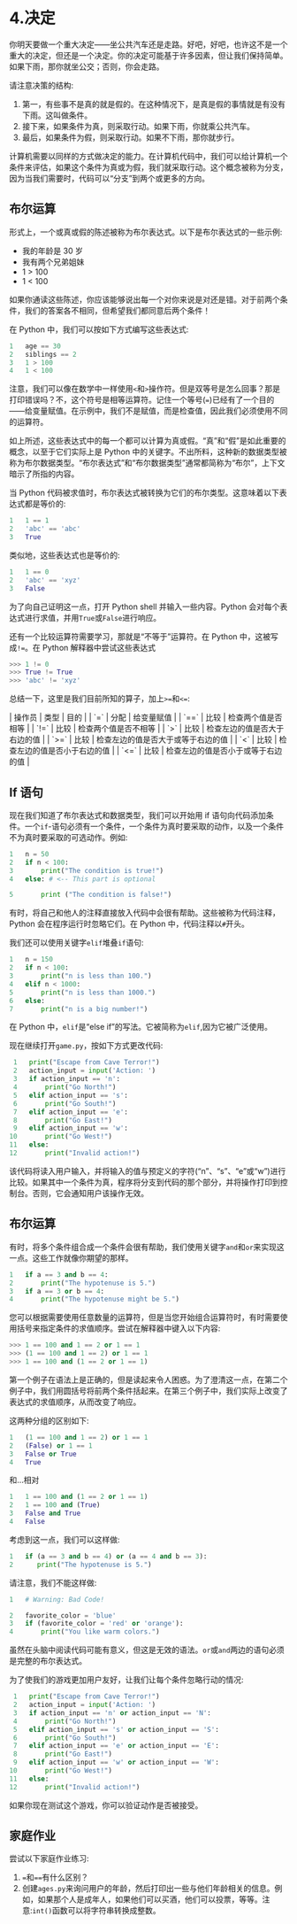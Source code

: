 # 4.决定

你明天要做一个重大决定——坐公共汽车还是走路。好吧，好吧，也许这不是一个重大的决定，但还是一个决定。你的决定可能基于许多因素，但让我们保持简单。如果下雨，那你就坐公交；否则，你会走路。

请注意决策的结构:

1.  第一，有些事不是真的就是假的。在这种情况下，是真是假的事情就是有没有下雨。这叫做条件。
2.  接下来，如果条件为真，则采取行动。如果下雨，你就乘公共汽车。
3.  最后，如果条件为假，则采取行动。如果不下雨，那你就步行。

计算机需要以同样的方式做决定的能力。在计算机代码中，我们可以给计算机一个条件来评估，如果这个条件为真或为假，我们就采取行动。这个概念被称为分支，因为当我们需要时，代码可以“分支”到两个或更多的方向。

## 布尔运算

形式上，一个或真或假的陈述被称为布尔表达式。以下是布尔表达式的一些示例:

*   我的年龄是 30 岁
*   我有两个兄弟姐妹
*   1 > 100
*   1 < 100

如果你通读这些陈述，你应该能够说出每一个对你来说是对还是错。对于前两个条件，我们的答案各不相同，但希望我们都同意后两个条件！

在 Python 中，我们可以按如下方式编写这些表达式:

```py
1   age == 30
2   siblings == 2
3   1 > 100
4   1 < 100

```

注意，我们可以像在数学中一样使用`<`和`>`操作符。但是双等号是怎么回事？那是打印错误吗？不，这个符号是相等运算符。记住一个等号(`=`)已经有了一个目的——给变量赋值。在示例中，我们不是赋值，而是检查值，因此我们必须使用不同的运算符。

如上所述，这些表达式中的每一个都可以计算为真或假。“真”和“假”是如此重要的概念，以至于它们实际上是 Python 中的关键字。不出所料，这种新的数据类型被称为布尔数据类型。“布尔表达式”和“布尔数据类型”通常都简称为“布尔”，上下文暗示了所指的内容。

当 Python 代码被求值时，布尔表达式被转换为它们的布尔类型。这意味着以下表达式都是等价的:

```py
1   1 == 1
2   'abc' == 'abc'
3   True

```

类似地，这些表达式也是等价的:

```py
1   1 == 0
2   'abc' == 'xyz'
3   False

```

为了向自己证明这一点，打开 Python shell 并输入一些内容。Python 会对每个表达式进行求值，并用`True`或`False`进行响应。

还有一个比较运算符需要学习，那就是“不等于”运算符。在 Python 中，这被写成`!=`。在 Python 解释器中尝试这些表达式

```py
>>> 1 != 0
>>> True != True
>>> 'abc' != 'xyz'

```

总结一下，这里是我们目前所知的算子，加上`>=`和`<=`:

<colgroup><col align="left"> <col align="left"> <col align="left"></colgroup> 
| 操作员 | 类型 | 目的 |
| `=` | 分配 | 给变量赋值 |
| `==` | 比较 | 检查两个值是否相等 |
| `!=` | 比较 | 检查两个值是否不相等 |
| `>` | 比较 | 检查左边的值是否大于右边的值 |
| `>=` | 比较 | 检查左边的值是否大于或等于右边的值 |
| `<` | 比较 | 检查左边的值是否小于右边的值 |
| `<=` | 比较 | 检查左边的值是否小于或等于右边的值 |

## If 语句

现在我们知道了布尔表达式和数据类型，我们可以开始用 if 语句向代码添加条件。一个`if`-语句必须有一个条件，一个条件为真时要采取的动作，以及一个条件不为真时要采取的可选动作。例如:

```py
1   n = 50
2   if n < 100:
3       print("The condition is true!")
4   else: # <-- This part is optional

5       print ("The condition is false!")

```

有时，将自己和他人的注释直接放入代码中会很有帮助。这些被称为代码注释，Python 会在程序运行时忽略它们。在 Python 中，代码注释以`#`开头。

我们还可以使用关键字`elif`堆叠`if`语句:

```py
1   n = 150
2   if n < 100:
3       print("n is less than 100.")
4   elif n < 1000:
5       print("n is less than 1000.")
6   else:
7       print("n is a big number!")

```

在 Python 中，`elif`是“else if”的写法。它被简称为`elif`,因为它被广泛使用。

现在继续打开`game.py`，按如下方式更改代码:

```py
 1   print("Escape from Cave Terror!")
 2   action_input = input('Action: ')
 3   if action_input == 'n':
 4       print("Go North!")
 5   elif action_input == 's':
 6       print("Go South!")
 7   elif action_input == 'e':
 8       print("Go East!")
 9   elif action_input == 'w':
10       print("Go West!")
11   else:
12       print("Invalid action!")

```

该代码将读入用户输入，并将输入的值与预定义的字符(“n”、“s”、“e”或“w”)进行比较。如果其中一个条件为真，程序将分支到代码的那个部分，并将操作打印到控制台。否则，它会通知用户该操作无效。

## 布尔运算

有时，将多个条件组合成一个条件会很有帮助，我们使用关键字`and`和`or`来实现这一点。这些工作就像你期望的那样。

```py
1   if a == 3 and b == 4:
2       print("The hypotenuse is 5.")
3   if a == 3 or b == 4:
4       print("The hypotenuse might be 5.")

```

您可以根据需要使用任意数量的运算符，但是当您开始组合运算符时，有时需要使用括号来指定条件的求值顺序。尝试在解释器中键入以下内容:

```py
>>> 1 == 100 and 1 == 2 or 1 == 1
>>> (1 == 100 and 1 == 2) or 1 == 1
>>> 1 == 100 and (1 == 2 or 1 == 1)

```

第一个例子在语法上是正确的，但是读起来令人困惑。为了澄清这一点，在第二个例子中，我们用圆括号将前两个条件括起来。在第三个例子中，我们实际上改变了表达式的求值顺序，从而改变了响应。

这两种分组的区别如下:

```py
1   (1 == 100 and 1 == 2) or 1 == 1
2   (False) or 1 == 1
3   False or True
4   True

```

和...相对

```py
1   1 == 100 and (1 == 2 or 1 == 1)
2   1 == 100 and (True)
3   False and True
4   False

```

考虑到这一点，我们可以这样做:

```py
1   if (a == 3 and b == 4) or (a == 4 and b == 3):
2      print("The hypotenuse is 5.")

```

请注意，我们不能这样做:

```py
1   # Warning: Bad Code!

2   favorite_color = 'blue'
3   if (favorite_color = 'red' or 'orange'):
4       print("You like warm colors.")

```

虽然在头脑中阅读代码可能有意义，但这是无效的语法。`or`或`and`两边的语句必须是完整的布尔表达式。

为了使我们的游戏更加用户友好，让我们让每个条件忽略行动的情况:

```py
 1   print("Escape from Cave Terror!")
 2   action_input = input('Action: ')
 3   if action_input == 'n' or action_input == 'N':
 4       print("Go North!")
 5   elif action_input == 's' or action_input == 'S':
 6       print("Go South!")
 7   elif action_input == 'e' or action_input == 'E':
 8       print("Go East!")
 9   elif action_input == 'w' or action_input == 'W':
10       print("Go West!")
11   else:
12       print("Invalid action!")

```

如果你现在测试这个游戏，你可以验证动作是否被接受。

## 家庭作业

尝试以下家庭作业练习:

1.  `=`和`==`有什么区别？
2.  创建`ages.py`来询问用户的年龄，然后打印出一些与他们年龄相关的信息。例如，如果那个人是成年人，如果他们可以买酒，他们可以投票，等等。注意:`int()`函数可以将字符串转换成整数。